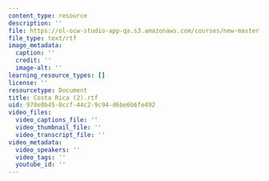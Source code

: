 ```yaml
---
content_type: resource
description: ''
file: https://ol-ocw-studio-app-qa.s3.amazonaws.com/courses/new-master-one/costa-rica-2.rtf
file_type: text/rtf
image_metadata:
  caption: ''
  credit: ''
  image-alt: ''
learning_resource_types: []
license: ''
resourcetype: Document
title: Costa Rica (2).rtf
uid: 978e0b45-0ccf-44c2-9c94-d6be6b6fe492
video_files:
  video_captions_file: ''
  video_thumbnail_file: ''
  video_transcript_file: ''
video_metadata:
  video_speakers: ''
  video_tags: ''
  youtube_id: ''
---
```

